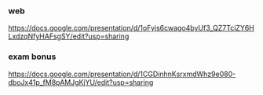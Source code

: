 ### web
https://docs.google.com/presentation/d/1oFyjs6cwago4byUf3_QZ7TciZY6HLxdzqNfyHAFsgSY/edit?usp=sharing

### exam bonus

https://docs.google.com/presentation/d/1CGDinhnKsrxmdWhz9e080-dboJx41p_fM8pAMJgKjYU/edit?usp=sharing
